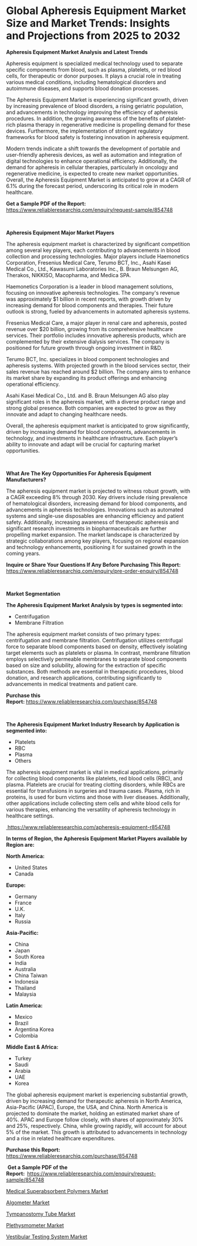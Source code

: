 <p><h1>Global Apheresis Equipment Market Size and Market Trends: Insights and Projections from 2025 to 2032</h1></p><p><strong>Apheresis Equipment Market Analysis and Latest Trends</strong></p>
<p><p>Apheresis equipment is specialized medical technology used to separate specific components from blood, such as plasma, platelets, or red blood cells, for therapeutic or donor purposes. It plays a crucial role in treating various medical conditions, including hematological disorders and autoimmune diseases, and supports blood donation processes.</p><p>The Apheresis Equipment Market is experiencing significant growth, driven by increasing prevalence of blood disorders, a rising geriatric population, and advancements in technology improving the efficiency of apheresis procedures. In addition, the growing awareness of the benefits of platelet-rich plasma therapy in regenerative medicine is propelling demand for these devices. Furthermore, the implementation of stringent regulatory frameworks for blood safety is fostering innovation in apheresis equipment.</p><p>Modern trends indicate a shift towards the development of portable and user-friendly apheresis devices, as well as automation and integration of digital technologies to enhance operational efficiency. Additionally, the demand for apheresis in cellular therapies, particularly in oncology and regenerative medicine, is expected to create new market opportunities. Overall, the Apheresis Equipment Market is anticipated to grow at a CAGR of 6.1% during the forecast period, underscoring its critical role in modern healthcare.</p></p>
<p><strong>Get a Sample PDF of the Report:&nbsp;</strong> <a href="https://www.reliableresearchiq.com/enquiry/request-sample/854748?utm_campaign=1140&utm_medium=2&utm_source=Github&utm_content=ia&utm_term=03032025&utm_id=apheresis-equipment">https://www.reliableresearchiq.com/enquiry/request-sample/854748</a></p>
<p>&nbsp;</p>
<p><strong>Apheresis Equipment Major Market Players</strong></p>
<p><p>The apheresis equipment market is characterized by significant competition among several key players, each contributing to advancements in blood collection and processing technologies. Major players include Haemonetics Corporation, Fresenius Medical Care, Terumo BCT, Inc., Asahi Kasei Medical Co., Ltd., Kawasumi Laboratories Inc., B. Braun Melsungen AG, Therakos, NIKKISO, Macopharma, and Medica SPA.</p><p>Haemonetics Corporation is a leader in blood management solutions, focusing on innovative apheresis technologies. The company's revenue was approximately $1 billion in recent reports, with growth driven by increasing demand for blood components and therapies. Their future outlook is strong, fueled by advancements in automated apheresis systems.</p><p>Fresenius Medical Care, a major player in renal care and apheresis, posted revenue over $20 billion, growing from its comprehensive healthcare services. Their portfolio includes innovative apheresis products, which are complemented by their extensive dialysis services. The company is positioned for future growth through ongoing investment in R&D.</p><p>Terumo BCT, Inc. specializes in blood component technologies and apheresis systems. With projected growth in the blood services sector, their sales revenue has reached around $2 billion. The company aims to enhance its market share by expanding its product offerings and enhancing operational efficiency.</p><p>Asahi Kasei Medical Co., Ltd. and B. Braun Melsungen AG also play significant roles in the apheresis market, with a diverse product range and strong global presence. Both companies are expected to grow as they innovate and adapt to changing healthcare needs.</p><p>Overall, the apheresis equipment market is anticipated to grow significantly, driven by increasing demand for blood components, advancements in technology, and investments in healthcare infrastructure. Each player’s ability to innovate and adapt will be crucial for capturing market opportunities.</p></p>
<p>&nbsp;</p>
<p><strong>What Are The Key Opportunities For Apheresis Equipment Manufacturers?</strong></p>
<p><p>The apheresis equipment market is projected to witness robust growth, with a CAGR exceeding 8% through 2030. Key drivers include rising prevalence of hematological disorders, increasing demand for blood components, and advancements in apheresis technologies. Innovations such as automated systems and single-use disposables are enhancing efficiency and patient safety. Additionally, increasing awareness of therapeutic apheresis and significant research investments in biopharmaceuticals are further propelling market expansion. The market landscape is characterized by strategic collaborations among key players, focusing on regional expansion and technology enhancements, positioning it for sustained growth in the coming years.</p></p>
<p><strong>Inquire or Share Your Questions If Any Before Purchasing This Report:</strong> <a href="https://www.reliableresearchiq.com/enquiry/pre-order-enquiry/854748?utm_campaign=1140&utm_medium=2&utm_source=Github&utm_content=ia&utm_term=03032025&utm_id=apheresis-equipment">https://www.reliableresearchiq.com/enquiry/pre-order-enquiry/854748</a></p>
<p>&nbsp;</p>
<p><strong>Market Segmentation</strong></p>
<p><strong>The Apheresis Equipment Market Analysis by types is segmented into:</strong></p>
<p><ul><li>Centrifugation</li><li>Membrane Filtration</li></ul></p>
<p><p>The apheresis equipment market consists of two primary types: centrifugation and membrane filtration. Centrifugation utilizes centrifugal force to separate blood components based on density, effectively isolating target elements such as platelets or plasma. In contrast, membrane filtration employs selectively permeable membranes to separate blood components based on size and solubility, allowing for the extraction of specific substances. Both methods are essential in therapeutic procedures, blood donation, and research applications, contributing significantly to advancements in medical treatments and patient care.</p></p>
<p><strong>Purchase this Report:&nbsp;</strong><a href="https://www.reliableresearchiq.com/purchase/854748?utm_campaign=1140&utm_medium=2&utm_source=Github&utm_content=ia&utm_term=03032025&utm_id=apheresis-equipment">https://www.reliableresearchiq.com/purchase/854748</a></p>
<p>&nbsp;</p>
<p><strong>The Apheresis Equipment Market Industry Research by Application is segmented into:</strong></p>
<p><ul><li>Platelets</li><li>RBC</li><li>Plasma</li><li>Others</li></ul></p>
<p><p>The apheresis equipment market is vital in medical applications, primarily for collecting blood components like platelets, red blood cells (RBC), and plasma. Platelets are crucial for treating clotting disorders, while RBCs are essential for transfusions in surgeries and trauma cases. Plasma, rich in proteins, is used for burn victims and those with liver diseases. Additionally, other applications include collecting stem cells and white blood cells for various therapies, enhancing the versatility of apheresis technology in healthcare settings.</p></p>
<p><a href="https://www.reliableresearchiq.com/apheresis-equipment-r854748?utm_campaign=1140&utm_medium=2&utm_source=Github&utm_content=ia&utm_term=03032025&utm_id=apheresis-equipment">&nbsp;https://www.reliableresearchiq.com/apheresis-equipment-r854748</a></p>
<p><strong>In terms of Region, the Apheresis Equipment Market Players available by Region are:</strong></p>
<p>
    <p> <strong> North America: </strong>
        <ul>
            <li>United States</li>
            <li>Canada</li>
        </ul>
        </p> 
    <p> <strong> Europe: </strong>
        <ul>
            <li>Germany</li>
            <li>France</li>
            <li>U.K.</li>
            <li>Italy</li>
            <li>Russia</li>
        </ul>
        </p> 
    <p> <strong> Asia-Pacific: </strong>
        <ul>
            <li>China</li>
            <li>Japan</li>
            <li>South Korea</li>
            <li>India</li>
            <li>Australia</li>
            <li>China Taiwan</li>
            <li>Indonesia</li>
            <li>Thailand</li>
            <li>Malaysia</li>
        </ul>
        </p> 
    <p> <strong> Latin America: </strong>
        <ul>
            <li>Mexico</li>
            <li>Brazil</li>
            <li>Argentina Korea</li>
            <li>Colombia</li>
        </ul>
        </p> 
    <p> <strong> Middle East & Africa: </strong>
        <ul>
            <li>Turkey</li>
            <li>Saudi</li>
            <li>Arabia</li>
            <li>UAE</li>
            <li>Korea</li>
        </ul>
    </p>
    </p>
<p><p>The global apheresis equipment market is experiencing substantial growth, driven by increasing demand for therapeutic apheresis in North America, Asia-Pacific (APAC), Europe, the USA, and China. North America is projected to dominate the market, holding an estimated market share of 40%. APAC and Europe follow closely, with shares of approximately 30% and 25%, respectively. China, while growing rapidly, will account for about 5% of the market. This growth is attributed to advancements in technology and a rise in related healthcare expenditures.</p></p>
<p><strong>Purchase this Report: </strong><a href="https://www.reliableresearchiq.com/purchase/854748?utm_campaign=1140&utm_medium=2&utm_source=Github&utm_content=ia&utm_term=03032025&utm_id=apheresis-equipment">https://www.reliableresearchiq.com/purchase/854748</a></p>
<p>&nbsp;<strong>Get a Sample PDF of the Report:&nbsp;&nbsp;</strong><a href="https://www.reliableresearchiq.com/enquiry/request-sample/854748?utm_campaign=1140&utm_medium=2&utm_source=Github&utm_content=ia&utm_term=03032025&utm_id=apheresis-equipment">https://www.reliableresearchiq.com/enquiry/request-sample/854748</a></p>
<p><strong></strong></p>
<p><p><a href="https://github.com/guyotkiferhi/Market-Research-Report-List-1/blob/main/medical-superabsorbent-polymers-market.md?utm_campaign=1140&utm_medium=2&utm_source=Github&utm_content=ia&utm_term=03032025&utm_id=apheresis-equipment">Medical Superabsorbent Polymers Market</a></p><p><a href="https://github.com/zoccohaniech/Market-Research-Report-List-1/blob/main/algometer-market.md?utm_campaign=1140&utm_medium=2&utm_source=Github&utm_content=ia&utm_term=03032025&utm_id=apheresis-equipment">Algometer Market</a></p><p><a href="https://github.com/prantoblouin/Market-Research-Report-List-1/blob/main/tympanostomy-tube-market.md?utm_campaign=1140&utm_medium=2&utm_source=Github&utm_content=ia&utm_term=03032025&utm_id=apheresis-equipment">Tympanostomy Tube Market</a></p><p><a href="https://github.com/naomaroaoonv/Market-Research-Report-List-1/blob/main/plethysmometer-market.md?utm_campaign=1140&utm_medium=2&utm_source=Github&utm_content=ia&utm_term=03032025&utm_id=apheresis-equipment">Plethysmometer Market</a></p><p><a href="https://github.com/iyachikareva/Market-Research-Report-List-1/blob/main/vestibular-testing-system-market.md?utm_campaign=1140&utm_medium=2&utm_source=Github&utm_content=ia&utm_term=03032025&utm_id=apheresis-equipment">Vestibular Testing System Market</a></p></p>
